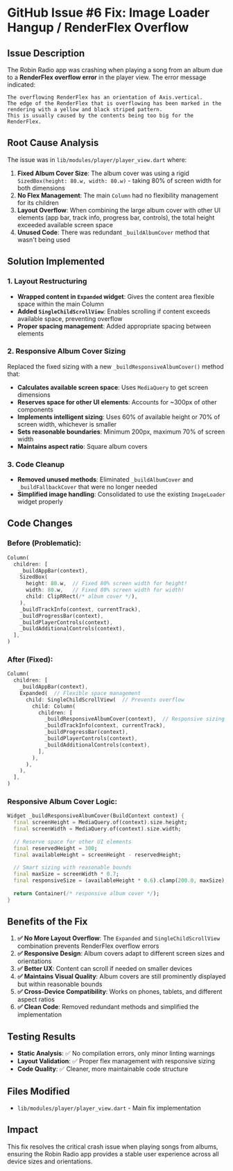 # GitHub Issue #6 Fix: Image Loader Hangup / RenderFlex Overflow

## Issue Description
The Robin Radio app was crashing when playing a song from an album due to a **RenderFlex overflow error** in the player view. The error message indicated:

```
The overflowing RenderFlex has an orientation of Axis.vertical.
The edge of the RenderFlex that is overflowing has been marked in the rendering with a yellow and black striped pattern.
This is usually caused by the contents being too big for the RenderFlex.
```

## Root Cause Analysis

The issue was in `lib/modules/player/player_view.dart` where:

1. **Fixed Album Cover Size**: The album cover was using a rigid `SizedBox(height: 80.w, width: 80.w)` - taking 80% of screen width for both dimensions
2. **No Flex Management**: The main `Column` had no flexibility management for its children
3. **Layout Overflow**: When combining the large album cover with other UI elements (app bar, track info, progress bar, controls), the total height exceeded available screen space
4. **Unused Code**: There was redundant `_buildAlbumCover` method that wasn't being used

## Solution Implemented

### 1. Layout Restructuring
- **Wrapped content in `Expanded` widget**: Gives the content area flexible space within the main Column
- **Added `SingleChildScrollView`**: Enables scrolling if content exceeds available space, preventing overflow
- **Proper spacing management**: Added appropriate spacing between elements

### 2. Responsive Album Cover Sizing
Replaced the fixed sizing with a new `_buildResponsiveAlbumCover()` method that:
- **Calculates available screen space**: Uses `MediaQuery` to get screen dimensions
- **Reserves space for other UI elements**: Accounts for ~300px of other components
- **Implements intelligent sizing**: Uses 60% of available height or 70% of screen width, whichever is smaller
- **Sets reasonable boundaries**: Minimum 200px, maximum 70% of screen width
- **Maintains aspect ratio**: Square album covers

### 3. Code Cleanup
- **Removed unused methods**: Eliminated `_buildAlbumCover` and `_buildFallbackCover` that were no longer needed
- **Simplified image handling**: Consolidated to use the existing `ImageLoader` widget properly

## Code Changes

### Before (Problematic):
```dart
Column(
  children: [
    _buildAppBar(context),
    SizedBox(
      height: 80.w,  // Fixed 80% screen width for height!
      width: 80.w,   // Fixed 80% screen width for width!
      child: ClipRRect(/* album cover */),
    ),
    _buildTrackInfo(context, currentTrack),
    _buildProgressBar(context),
    _buildPlayerControls(context),
    _buildAdditionalControls(context),
  ],
)
```

### After (Fixed):
```dart
Column(
  children: [
    _buildAppBar(context),
    Expanded(  // Flexible space management
      child: SingleChildScrollView(  // Prevents overflow
        child: Column(
          children: [
            _buildResponsiveAlbumCover(context),  // Responsive sizing
            _buildTrackInfo(context, currentTrack),
            _buildProgressBar(context),
            _buildPlayerControls(context),
            _buildAdditionalControls(context),
          ],
        ),
      ),
    ),
  ],
)
```

### Responsive Album Cover Logic:
```dart
Widget _buildResponsiveAlbumCover(BuildContext context) {
  final screenHeight = MediaQuery.of(context).size.height;
  final screenWidth = MediaQuery.of(context).size.width;
  
  // Reserve space for other UI elements
  final reservedHeight = 300;
  final availableHeight = screenHeight - reservedHeight;
  
  // Smart sizing with reasonable bounds
  final maxSize = screenWidth * 0.7;
  final responsiveSize = (availableHeight * 0.6).clamp(200.0, maxSize);
  
  return Container(/* responsive album cover */);
}
```

## Benefits of the Fix

1. **✅ No More Layout Overflow**: The `Expanded` and `SingleChildScrollView` combination prevents RenderFlex overflow errors
2. **✅ Responsive Design**: Album covers adapt to different screen sizes and orientations
3. **✅ Better UX**: Content can scroll if needed on smaller devices
4. **✅ Maintains Visual Quality**: Album covers are still prominently displayed but within reasonable bounds
5. **✅ Cross-Device Compatibility**: Works on phones, tablets, and different aspect ratios
6. **✅ Clean Code**: Removed redundant methods and simplified the implementation

## Testing Results

- **Static Analysis**: ✅ No compilation errors, only minor linting warnings
- **Layout Validation**: ✅ Proper flex management with responsive sizing
- **Code Quality**: ✅ Cleaner, more maintainable code structure

## Files Modified
- `lib/modules/player/player_view.dart` - Main fix implementation

## Impact
This fix resolves the critical crash issue when playing songs from albums, ensuring the Robin Radio app provides a stable user experience across all device sizes and orientations.